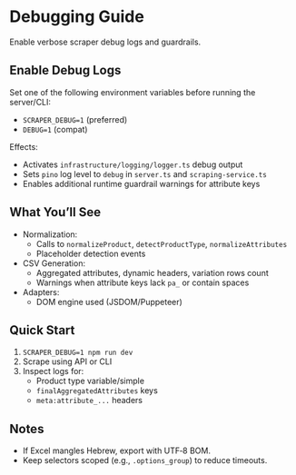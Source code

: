 # Debugging Guide

Enable verbose scraper debug logs and guardrails.

## Enable Debug Logs

Set one of the following environment variables before running the server/CLI:

- `SCRAPER_DEBUG=1` (preferred)
- `DEBUG=1` (compat)

Effects:
- Activates `infrastructure/logging/logger.ts` debug output
- Sets `pino` log level to `debug` in `server.ts` and `scraping-service.ts`
- Enables additional runtime guardrail warnings for attribute keys

## What You’ll See

- Normalization:
  - Calls to `normalizeProduct`, `detectProductType`, `normalizeAttributes`
  - Placeholder detection events
- CSV Generation:
  - Aggregated attributes, dynamic headers, variation rows count
  - Warnings when attribute keys lack `pa_` or contain spaces
- Adapters:
  - DOM engine used (JSDOM/Puppeteer)

## Quick Start

1. `SCRAPER_DEBUG=1 npm run dev`
2. Scrape using API or CLI
3. Inspect logs for:
   - Product type variable/simple
   - `finalAggregatedAttributes` keys
   - `meta:attribute_...` headers

## Notes

- If Excel mangles Hebrew, export with UTF‑8 BOM.
- Keep selectors scoped (e.g., `.options_group`) to reduce timeouts.


